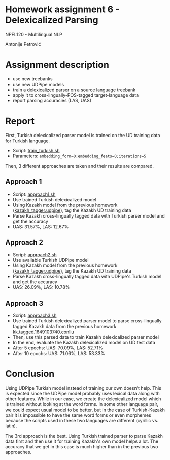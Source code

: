 # Homework assignment 6 - Delexicalized Parsing

NPFL120 - Multilingual NLP

Antonije Petrović

# Assignment description

- use new treebanks
- use new UDPipe models
- train a delexicalized parser on a source language treebank
- apply it to cross-lingually-POS-tagged target-language data
- report parsing accuracies (LAS, UAS)

# Report 

First, Turkish delexicalized parser model is trained on the UD training data for Turkish language.
- Script: [train_turkish.sh](./train_turkish.sh)
- Parameters: `embedding_form=0;embedding_feats=0;iterations=5`


Then, 3 different approaches are taken and their results are compared.

## Approach 1

- Script: [approach1.sh](./approach1.sh) 
- Use trained Turkish delexicalized model
- Using Kazakh model from the previous homework ([kazakh_tagger.udpipe](./models/kazakh_tagger.udpipe)), tag the Kazakh UD training data
- Parse Kazakh cross-lingually tagged data with Turkish parser model and get the accuracy
- UAS: 31.57%, LAS: 12.67%

## Approach 2

- Script: [approach2.sh](./approach2.sh)
- Use available Turkish UDPipe model
- Using Kazakh model from the previous homework ([kazakh_tagger.udpipe](./models/kazakh_tagger.udpipe)), tag the Kazakh UD training data
- Parse Kazakh cross-lingually tagged data with UDPipe's Turkish model and get the accuracy
- UAS: 26.09%, LAS: 10.78%

## Approach 3

- Script: [approach3.sh](./approach3.sh)
- Use trained Turkish delexicalized parser model to parse cross-lingually tagged Kazakh data from the previous homework [kk.tagged.1649103740.conllu](./data/kk.tagged.1649103740.conllu)
- Then, use this parsed data to train Kazakh delexicalized parser model
- In the end, evaluate the Kazakh delexicalized model on UD test data
- After 5 epochs: UAS: 70.09%, LAS: 52.71%
- After 10 epochs: UAS: 71.06%, LAS: 53.33%


# Conclusion

Using UDPipe Turkish model instead of training our own doesn't help. This is expected since the UDPipe model probably uses lexical data along with other features. While in our case, we create the delexicalized model which is trained without looking at the word forms. In some other language pair, we could expect usual model to be better, but in the case of Turkish-Kazakh pair it is impossible to have the same word forms or even morphemes because the scripts used in these two languages are different (cyrillic vs. latin).

The 3rd approach is the best. Using Turkish trained parser to parse Kazakh data first and then use it for training Kazakh's own model helps a lot. The accuracy that we get in this case is much higher than in the previous two approaches.